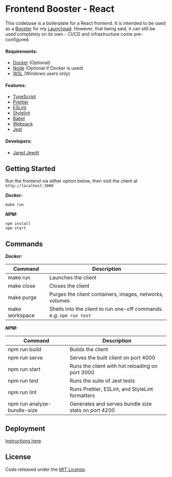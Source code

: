 # Frontend Booster - React

This codebase is a boilerplate for a React frontend. It is intended to be used as a
[Booster](https://github.com/jared-jewitt/booster-guidelines) for my [Launchpad](https://github.com/jared-jewitt/launchpad).
However, that being said, it can still be used completely on its own - CI/CD and infrastructure come pre-configured.

#### Requirements:

- [Docker](https://www.docker.com/) (Optional)
- [Node](https://nodejs.org/en/) (Optional if Docker is used)
- [WSL](https://docs.microsoft.com/en-us/windows/wsl/install-win10) (Windows users only)

#### Features:

- [TypeScript](https://www.typescriptlang.org/)
- [Prettier](https://prettier.io/)
- [ESLint](https://eslint.org/)
- [Stylelint](https://stylelint.io/)
- [Babel](https://babeljs.io/)
- [Webpack](https://webpack.js.org/)
- [Jest](https://jestjs.io/)

#### Developers:

- [Jared Jewitt](https://jared-jewitt.github.io/)

## Getting Started

Run the frontend via either option below, then visit the client at `http://localhost:3000`

**_Docker:_**

```
make run
```

**_NPM:_**

```
npm install
npm start
```

## Commands

**_Docker:_**

| Command        | Description                                                         |
| -------------- | ------------------------------------------------------------------- |
| make run       | Launches the client                                                 |
| make close     | Closes the client                                                   |
| make purge     | Purges the client containers, images, networks, volumes             |
| make workspace | Shells into the client to run one-off commands. e.g. `npm run test` |

**_NPM:_**

| Command                     | Description                                         |
| --------------------------- | --------------------------------------------------- |
| npm run build               | Builds the client                                   |
| npm run serve               | Serves the built client on port 4000                |
| npm run start               | Runs the client with hot reloading on port 3000     |
| npm run test                | Runs the suite of Jest tests                        |
| npm run lint                | Runs Prettier, ESLint, and StyleLint formatters     |
| npm run analyze-bundle-size | Generates and serves bundle size stats on port 4200 |

## Deployment

[Instructions here](DEPLOYMENT.md).

## License

Code released under the [MIT License](LICENSE).
